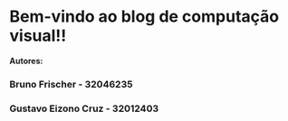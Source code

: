 <h1>Bem-vindo ao blog de computação visual!!</h1>
<strong>Autores:</strong>
<h3>Bruno Frischer - 32046235</h3>
<h3>Gustavo Eizono Cruz - 32012403</h3>
